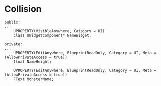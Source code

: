 # Collision
	public:
	...
		UPROPERTY(VisibleAnywhere, Category = UI)
		class UWidgetComponent* NameWidget;
		
	private:
	...
		UPROPERTY(EditAnywhere, BlueprintReadOnly, Category = UI, Meta = (AllowPrivateAccess = true))
		float NameHeight;
		
		UPROPERTY(EditAnywhere, BlueprintReadOnly, Category = UI, Meta = (AllowPrivateAccess = true))
		FText MonsterName;
